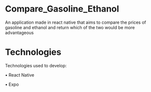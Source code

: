 # Compare_Gasoline_Ethanol
An application made in react native that aims to compare the prices of gasoline and ethanol and return which of the two would be more advantageous

# Technologies

Technologies used to develop:

• React Native

• Expo
